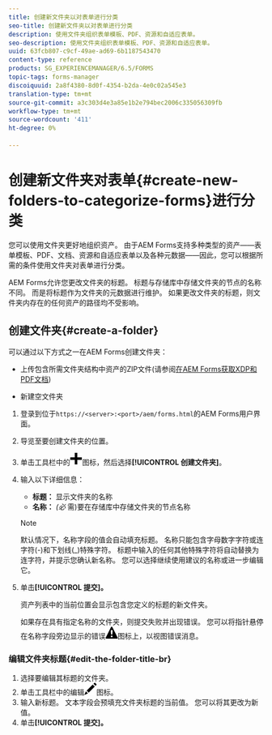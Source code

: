 ```yaml
---
title: 创建新文件夹以对表单进行分类
seo-title: 创建新文件夹以对表单进行分类
description: 使用文件夹组织表单模板、PDF、资源和自适应表单。
seo-description: 使用文件夹组织表单模板、PDF、资源和自适应表单。
uuid: 63fcb807-c9cf-49ae-ad69-6b1187543470
content-type: reference
products: SG_EXPERIENCEMANAGER/6.5/FORMS
topic-tags: forms-manager
discoiquuid: 2a8f4380-8d0f-4354-b2da-4e0c02a545e3
translation-type: tm+mt
source-git-commit: a3c303d4e3a85e1b2e794bec2006c335056309fb
workflow-type: tm+mt
source-wordcount: '411'
ht-degree: 0%

---
```



# 创建新文件夹对表单{#create-new-folders-to-categorize-forms}进行分类

您可以使用文件夹更好地组织资产。 由于AEM Forms支持多种类型的资产——表单模板、PDF、文档、资源和自适应表单以及各种元数据——因此，您可以根据所需的条件使用文件夹对表单进行分类。

AEM Forms允许您更改文件夹的标题。 标题与存储库中存储文件夹的节点的名称不同。 而是将标题作为文件夹的元数据进行维护。 如果更改文件夹的标题，则文件夹内存在的任何资产的路径均不受影响。

## 创建文件夹{#create-a-folder}

可以通过以下方式之一在AEM Forms创建文件夹：

* 上传包含所需文件夹结构中资产的ZIP文件(请参阅[在AEM Forms获取XDP和PDF文档](/help/forms/using/get-xdp-pdf-documents-aem.md))

* 新建空文件夹

1. 登录到位于`https://<server>:<port>/aem/forms.html`的AEM Forms用户界面。
1. 导览至要创建文件夹的位置。
1. 单击工具栏中的![aem6forms_add](assets/aem6forms_add.png)图标，然后选择&#x200B;**[!UICONTROL 创建文件夹]**。

1. 输入以下详细信息：

   * **标题：** 显示文件夹的名称
   * **名称：** *(必* 需)要在存储库中存储文件夹的节点名称

   >[!NOTE]
   >
   >默认情况下，名称字段的值会自动填充标题。 名称只能包含字母数字字符或连字符(-)和下划线(_)特殊字符。 标题中输入的任何其他特殊字符将自动替换为连字符，并提示您确认新名称。 您可以选择继续使用建议的名称或进一步编辑它。

1. 单击&#x200B;**[!UICONTROL 提交]。**

   资产列表中的当前位置会显示包含您定义的标题的新文件夹。

   如果存在具有指定名称的文件夹，则提交失败并出现错误。 您可以将指针悬停在名称字段旁边显示的错误![aem6forms_error_alert](assets/aem6forms_error_alert.png)图标上，以视图错误消息。

### 编辑文件夹标题{#edit-the-folder-title-br}

1. 选择要编辑其标题的文件夹。
1. 单击工具栏中的编辑![aem6forms_edit](assets/aem6forms_edit.png)图标。
1. 输入新标题。 文本字段会预填充文件夹标题的当前值。 您可以将其更改为新值。
1. 单击&#x200B;**[!UICONTROL 提交]。**

